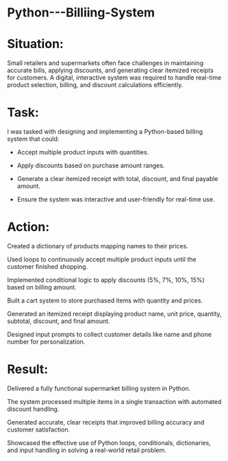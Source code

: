# Python---Billiing-System

# Situation:
Small retailers and supermarkets often face challenges in maintaining accurate bills, applying discounts, and generating clear itemized receipts for customers. A digital, interactive system was required to handle real-time product selection, billing, and discount calculations efficiently.

# Task:
I was tasked with designing and implementing a Python-based billing system that could:

- Accept multiple product inputs with quantities.

- Apply discounts based on purchase amount ranges.

- Generate a clear itemized receipt with total, discount, and final payable amount.

- Ensure the system was interactive and user-friendly for real-time use.

# Action:

Created a dictionary of products mapping names to their prices.

Used loops to continuously accept multiple product inputs until the customer finished shopping.

Implemented conditional logic to apply discounts (5%, 7%, 10%, 15%) based on billing amount.

Built a cart system to store purchased items with quantity and prices.

Generated an itemized receipt displaying product name, unit price, quantity, subtotal, discount, and final amount.

Designed input prompts to collect customer details like name and phone number for personalization.

# Result:

Delivered a fully functional supermarket billing system in Python.

The system processed multiple items in a single transaction with automated discount handling.

Generated accurate, clear receipts that improved billing accuracy and customer satisfaction.

Showcased the effective use of Python loops, conditionals, dictionaries, and input handling in solving a real-world retail problem.

